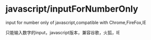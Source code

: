 # javascript/inputForNumberOnly  
input for number only of javascript,compatible with Chrome,FireFox,IE  

只能输入数字的input，javascript版本，兼容谷歌，火狐，IE
